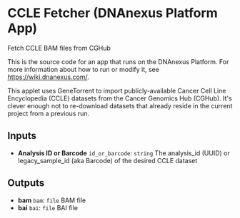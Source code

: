 <!-- dx-header -->
# CCLE Fetcher (DNAnexus Platform App)

Fetch CCLE BAM files from CGHub

This is the source code for an app that runs on the DNAnexus Platform.
For more information about how to run or modify it, see
https://wiki.dnanexus.com/.
<!-- /dx-header -->

This applet uses GeneTorrent to import publicly-available Cancer Cell Line
Encyclopedia (CCLE) datasets from the Cancer Genomics Hub (CGHub). It's clever
enough not to re-download datasets that already reside in the current project
from a previous run.

<!--
TODO: This app directory was automatically generated by dx-app-wizard;
please edit this Readme.md file to include essential documentation about
your app that would be helpful to users. (Also see the
Readme.developer.md.) Once you're done, you can remove these TODO
comments.

For more info, see https://wiki.dnanexus.com/Developer-Portal.
-->

<!--
TODO: Fill in additional info about how to use each input and output
below.
-->

## Inputs

* **Analysis ID or Barcode** ``id_or_barcode``: ``string`` The analysis_id (UUID) or legacy_sample_id (aka Barcode) of the desired CCLE dataset

## Outputs

* **bam** ``bam``: ``file`` BAM file
* **bai** ``bai``: ``file`` BAI file

